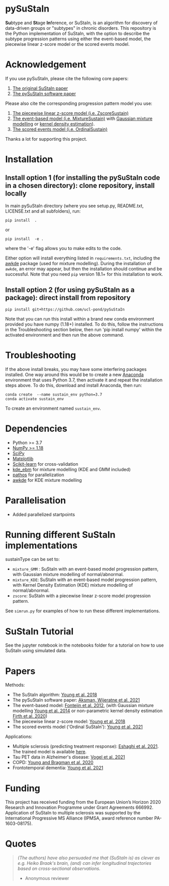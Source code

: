 pySuStaIn
============

**Su**btype and **St**age **In**ference, or SuStaIn, is an algorithm for discovery of data-driven groups or "subtypes" in chronic disorders. This repository is the Python implementation of SuStaIn, with the option to describe the subtype progression patterns using either the event-based model, the piecewise linear z-score model or the scored events model.

Acknowledgement
================
If you use pySuStaIn, please cite the following core papers:
1. [The original SuStaIn paper](https://doi.org/10.1038/s41467-018-05892-0)
2. [The pySuStaIn software paper](https://doi.org/10.1016/j.softx.2021.100811)

Please also cite the corresponding progression pattern model you use:
1. [The piecewise linear z-score model (i.e. ZscoreSustain)](https://doi.org/10.1038/s41467-018-05892-0)
2. [The event-based model (i.e. MixtureSustain)](https://doi.org/10.1016/j.neuroimage.2012.01.062) 
   with [Gaussian mixture modelling](https://doi.org/10.1093/brain/awu176) 
   or [kernel density estimation](https://doi.org/10.1002/alz.12083)).
3. [The scored events model (i.e. OrdinalSustain)](https://doi.org/10.3389/frai.2021.613261)   
   
Thanks a lot for supporting this project.

Installation
============
## Install option 1 (for installing the pySuStaIn code in a chosen directory): clone repository, install locally
In main pySuStaIn directory (where you see setup.py, README.txt, LICENSE.txt and all subfolders), run:

```
pip install  .
```
or 

```
pip install  -e .
```

where the '-e' flag allows you to make edits to the code. 

Either option will install everything listed in `requirements.txt`, including the [awkde](https://github.com/mennthor/awkde) package (used for mixture modelling). During the installation of `awkde`, an error may appear, but then the installation should continue and be successful. Note that you need `pip` version 18.1+ for this installation to work.

## Install option 2 (for using pySuStaIn as a package): direct install from repository
```
pip install git+https://github.com/ucl-pond/pySuStaIn
```
Note that you can run this install within a brand new conda environment provided you have numpy (1.18+) installed. To do this, follow the instructions in the Troubleshooting section below, then run 'pip install numpy' within the activated environment and then run the above command.

Troubleshooting
============
If the above install breaks, you may have some interfering packages installed. One way around this would be to create a new [Anaconda](https://www.anaconda.com) environment that uses Python 3.7, then activate it and repeat the installation steps above. To do this, download and install Anaconda, then run:

```
conda create  --name sustain_env python=3.7
conda activate sustain_env
```

To create an environment named `sustain_env`.



Dependencies
============
- Python >= 3.7 
- [NumPy >= 1.18](https://github.com/numpy/numpy)
- [SciPy](https://github.com/scipy/scipy)
- [Matplotlib](https://github.com/matplotlib/matplotlib)
- [Scikit-learn](https://scikit-learn.org) for cross-validation
- [kde_ebm](https://github.com/noxtoby/kde_ebm_open) for mixture modelling (KDE and GMM included)
- [pathos](https://github.com/uqfoundation/pathos) for parallelization
- [awkde](https://github.com/mennthor/awkde) for KDE mixture modelling

Parallelisation
===============
- Added parallelized startpoints

Running different SuStaIn implementations
===============
sustainType can be set to:
  - `mixture_GMM` : SuStaIn with an event-based model progression pattern, with Gaussian mixture modelling of normal/abnormal.
  - `mixture_KDE`:  SuStaIn with an event-based model progression pattern, with Kernel Density Estimation (KDE) mixture modelling of normal/abnormal.
  - `zscore`:       SuStaIn with a piecewise linear z-score model progression pattern.
  
 See `simrun.py` for examples of how to run these different implementations.

SuStaIn Tutorial
===============  
See the jupyter notebook in the notebooks folder for a tutorial on how to use SuStaIn using simulated data.

Papers
============
Methods:
- The SuStaIn algorithm: [Young et al. 2018](https://doi.org/10.1038/s41467-018-05892-0) 
- The pySuStaIn software paper: [Aksman, Wijeratne et al. 2021](https://doi.org/10.1016/j.softx.2021.100811)
- The event-based model: [Fonteijn et al. 2012](https://doi.org/10.1016/j.neuroimage.2012.01.062), (with Gaussian mixture modelling [Young et al. 2014](https://doi.org/10.1093/brain/awu176) or non-parametric kernel density estimation [Firth et al. 2020](https://doi.org/10.1002/alz.12083))
- The piecewise linear z-score model: [Young et al. 2018](https://doi.org/10.1038/s41467-018-05892-0) 
- The scored events model ('Ordinal SuStaIn'): [Young et al. 2021](https://doi.org/10.3389/frai.2021.613261)  


Applications:
- Multiple sclerosis (predicting treatment response): [Eshaghi et al. 2021](https://doi.org/10.1038/s41467-021-22265-2). The trained model is available [here](https://github.com/armaneshaghi/trained_models_MS_SuStaIn). 
- Tau PET data in Alzheimer's disease: [Vogel et al. 2021](https://doi.org/10.1038/s41591-021-01309-6)
- COPD: [Young and Bragman et al. 2020](https://doi.org/10.1164/rccm.201908-1600OC)
- Frontotemporal dementia: [Young et al. 2021](https://doi.org/10.1212/WNL.0000000000012410)

Funding
================
This project has received funding from the European Union’s Horizon 2020 Research and Innovation Programme under Grant Agreements 666992. Application of SuStaIn to multiple sclerosis was supported by the International Progressive MS Alliance (IPMSA, award reference number PA-1603-08175).

Quotes
============
> _(The authors) have also persuaded me that (SuStaIn is) as clever as e.g. Heiko Braak's brain, (and) can infer longitudinal trajectories based on cross-sectional observations._
> - Anonymous reviewer
